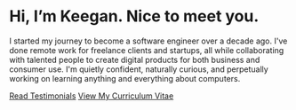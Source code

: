 # Hi, I’m Keegan. Nice to meet you.
I started my journey to become a software engineer over a decade ago. I've done remote work for freelance clients and startups, all while collaborating with talented people to create digital products for both business and consumer use. I'm quietly confident, naturally curious, and perpetually working on learning anything and everything about computers.

[Read Testimonials](https://keeganbruer.com/#testimonials)
[View My Curriculum Vitae](https://keeganbruer.com/#testimonials)


<!--
**KeeganBruer/KeeganBruer** is a ✨ _special_ ✨ repository because its `README.md` (this file) appears on your GitHub profile.

Here are some ideas to get you started:

- 🔭 I’m currently working on ...
- 🌱 I’m currently learning ...
- 👯 I’m looking to collaborate on ...
- 🤔 I’m looking for help with ...
- 💬 Ask me about ...
- 📫 How to reach me: ...
- 😄 Pronouns: ...
- ⚡ Fun fact: ...
-->
